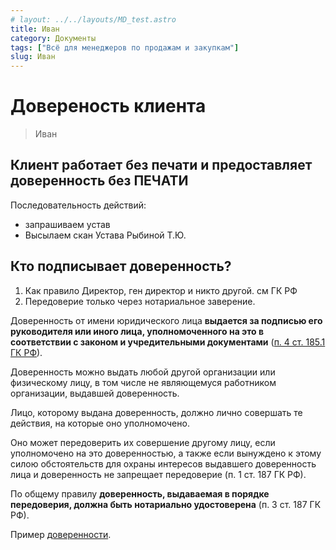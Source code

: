 ```yaml
---
# layout: ../../layouts/MD_test.astro
title: Иван
category: Документы
tags: ["Всё для менеджеров по продажам и закупкам"]
slug: Иван
---
```


# Довереность клиента

> Иван

## Клиент работает без печати и предоставляет доверенность без ПЕЧАТИ

Последовательность действий:

- запрашиваем устав
- Высылаем скан Устава Рыбиной Т.Ю.

## Кто подписывает доверенность?

1. Как правило Директор, ген директор и никто другой. см ГК РФ
2. Передоверие только через нотариальное заверение.

Доверенность от имени юридического лица **выдается за подписью его руководителя или иного лица, уполномоченного на это в соответствии с законом и учредительными документами** ([п. 4 ст. 185.1 ГК РФ](consultantplus://offline/ref=DE0D459DE155C9BA94B05F8C1D4E123B5ADC2D86B494C51D13C2E3B05BCB389DE446DDB6AC5DA9F8FF1FC6FFDF1465179FF4CFB73BD7PBH)).

Доверенность можно выдать любой другой организации или физическому лицу, в том числе не являющемуся работником организации, выдавшей доверенность.

Лицо, которому выдана доверенность, должно лично совершать те действия, на которые оно уполномочено.

Оно может передоверить их совершение другому лицу, если уполномочено на это доверенностью, а также если вынуждено к этому силою обстоятельств для охраны интересов выдавшего доверенность лица и доверенность не запрещает передоверие (п. 1 ст. 187 ГК РФ).

По общему правилу **доверенность, выдаваемая в порядке передоверия, должна быть нотариально удостоверена** (п. 3 ст. 187 ГК РФ).

Пример [доверенности](https://ya.ru).

